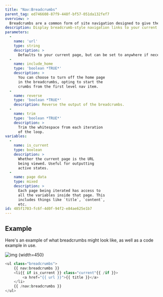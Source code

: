 ```yaml
---
title: "Nav:Breadcrumbs"
parent_tag: ed746608-87f9-448f-bf57-051da132fef7
overview: >
  Breadcrumbs are a common form of site navigation designed to give the user hierarchal context. Much like the crumbs left by a little German boy named Hansel (so 🔥 right now), they lead from where you are, all the way back home.
description: Display breadcrumb-style navigation links to your current page.
parameters:
  -
    name: 'url'
    type: string
    description: >
      Defaults to your current page, but can be set to anywhere if necessary.
  -
    name: include_home
    type: 'boolean *TRUE*'
    description: >
      You can choose to turn off the home page
      in the breadcrumbs, opting to start the
      crumbs from the first level nav item.
  -
    name: reverse
    type: 'boolean *TRUE*'
    description: Reverse the output of the breadcrumbs.
  -
    name: trim
    type: 'boolean *TRUE*'
    description: >
      Trim the whitespace from each iteration
      of the loop.
variables:
  -
    name: is_current
    type: boolean
    description: >
      Whether the current page is the URL
      being viewed. Useful for outputting
      active states.
  -
    name: page data
    type: mixed
    description: >
      Each page being iterated has access to
      all the variables inside that page. This
      includes things like `title`, `content`,
      etc.
id: 485f1703-fc6f-4d0f-94f2-e84ae625e1b7
---
```

## Example

Here's an example of what breadcrumbs might look like, as well as a code example in use.

![img](/assets/img/other/breadcrumbs.png) {width=450}

``` php
<ul class="breadcrumbs">
    {{ nav:breadcrumbs }}
    <li{{ if is_current }} class="current"{{ /if }}>
        <a href="{{ url }}">{{ title }}</a>
    </li>
    {{ /nav:breadcrumbs }}
</ul>
```
